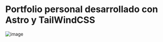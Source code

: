 # Portfolio personal desarrollado con Astro y TailWindCSS
![image](https://github.com/user-attachments/assets/973d8339-fdf9-48bd-b207-40ccb4169f02)
